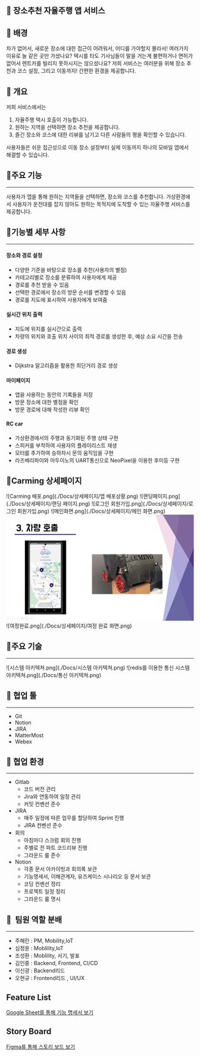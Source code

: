 ## 🚗 장소추천 자율주행 앱 서비스


## 	🚩 배경

차가 없어서, 새로운 장소에 대한 접근이 어려워서, 어디를 가야할지 몰라서! 여러가지 이유로 늘 같은 곳만 가셨나요?
택시를 타도 기사님들이 말을 거는게 불편하거나 면허가 없어서 렌트카를 빌리지 못하시지는 않으셨나요?
저희 서비스는 여러분을 위해 장소 추천과 코스 설정, 그리고 이동까지! 간편한 환경을 제공합니다.


##  🚩 개요

저희 서비스에서는
1. 자율주행 택시 호출이 가능합니다.
2. 원하는 지역을 선택하면 장소 추천을 제공합니다.
3. 즐긴 장소와 코스에 대한 리뷰를 남기고 다른 사람들의 평을 확인할 수 있습니다.

사용자들은 쉬운 접근성으로 이동 장소 설정부터 실제 이동까지 하나의 모바일 앱에서 해결할 수 있습니다.

## 	🚩주요 기능

---
사용자가 앱을 통해 원하는 지역들을 선택하면, 장소와 코스를 추천합니다.
가상환경에서 사용자가 운전대를 잡지 않아도 원하는 목적지에 도착할 수 있는 자율주행 서비스를 제공합니다.

## 	🚩기능별 세부 사항

---
#### 장소와 경로 설정
- 다양한 기준을 바탕으로 장소를 추천(사용자의 별점)
- 카테고리별로 장소를 분류하여 사용자에게 제공
- 경로를 추천 받을 수 있음
- 선택한 경로에서 장소의 방문 순서를 변경할 수 있음
- 경로를 지도에 표시하여 사용자에게 보여줌

#### 실시간 위치 출력
- 지도에 위치를 실시간으로 출력
- 차량의 위치와 호출 위치 사이의 최적 경로를 생성한 후, 예상 소요 시간을 전송

#### 경로 생성
- Dijkstra 알고리즘을 활용한 최단거리 경로 생성

#### 마이페이지
- 앱을 사용하는 동안의 기록들을 저장
- 방문 장소에 대한 별점을 확인
- 방문 경로에 대해 작성한 리뷰 확인

#### RC car
- 가상환경에서의 주행과 동기화된 주행 상태 구현
- 스피커를 부착하여 사용자의 플레이리스트 재생
- 모터를 추가하여 승하차시 문의 움직임을 구현
- 라즈베리파이와 아두이노의 UART통신으로 NeoPixel을 이용한 후미등 구현

## 	🚩Carming 상세페이지
![Carming 배포.png](./Docs/상세페이지/앱 배포상황.png)
![랜딩페이지.png](./Docs/상세페이지/랜딩 페이지.png)
![로그인 회원가입.png](./Docs/상세페이지/로그인 회원가입.png)
![메인화면.png](./Docs/상세페이지/메인 화면.png)
![차량호출.png](./Docs/상세페이지/차량호출.png)
![여정완료.png](./Docs/상세페이지/여정 완료  화면.png)

## 	🚩주요 기술

---

![시스템 아키텍쳐.png](./Docs/시스템 아키텍쳐.png)
![redis를 이용한 통신 시스템 아키텍쳐.png](./Docs/통신 아키텍쳐.png)



## 🙆 협업 툴

---

- Git
- Notion
- JIRA
- MatterMost
- Webex

## 🙆 협업 환경

---

- Gitlab
  - 코드 버전 관리
  - Jira와 연동하여 일정 관리
  - 커밋 컨벤션 준수
- JIRA
  - 매주 일정에 따른 업무를 할당하여 Sprint 진행
  - JIRA 컨벤션 준수
- 회의
  - 아침마다 스크럼 회의 진행
  - 주별로 전 파트 코드리뷰 진행
  - 그라운드 룰 준수
- Notion
  - 각종 문서 아카이빙과 회의록 보관
  - 기능명세서, 이해관계자, 유즈케이스 시나리오 등 문서 보관
  - 코딩 컨벤션 정리
  - 프로젝트 일정 정리
  - 그라운드 룰 명시

## 🙆  팀원 역할 분배

---
- 주해린 : PM, Mobility,IoT
- 심정윤 : Moblility,IoT
- 조성환 : Moblility, 서기, 발표
- 김인중 : Backend, Frontend, CI/CD
- 이신광 : Backend리드
- 오현규 : Frontend리드 , UI/UX




## Feature List

[Google Sheet를 통해 기능 명세서 보기](https://docs.google.com/spreadsheets/d/1_x7AEmibMF-szTzUB5i6ekQn2jWMi7hplkFVeeMDTS8/edit?usp=sharing)

## Story Board

[Figma를 통해 스토리 보드 보기](https://www.figma.com/signup?is_not_gen_0=true&resource_type=team)

